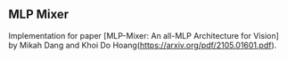 ## MLP Mixer

Implementation for paper [MLP-Mixer: An all-MLP Architecture for Vision] by Mikah Dang and Khoi Do Hoang(https://arxiv.org/pdf/2105.01601.pdf).


